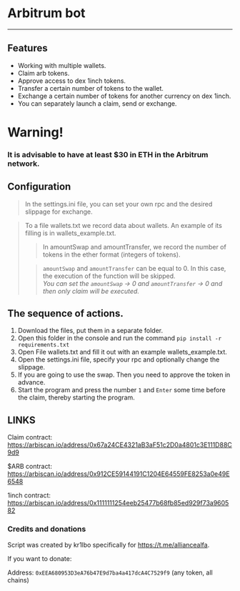 # Arbitrum bot
____
## Features
* Working with multiple wallets.
* Claim arb tokens.
* Approve access to dex 1inch tokens.
* Transfer a certain number of tokens to the wallet.
* Exchange a certain number of tokens for another currency on dex 1inch.
* You can separately launch a claim, send or exchange.

# Warning!
### **It is advisable to have at least $30 in ETH in the Arbitrum network.**

## Configuration
> In the settings.ini file, you can set your own rpc and the desired slippage for exchange.

> To a file wallets.txt we record data about wallets. An example of its filling is in wallets_example.txt.
> > In amountSwap and amountTransfer, we record the number of tokens in the ether format (integers of tokens).
> 
> > `amountSwap` and `amountTransfer` can be equal to 0. In this case, the execution of the function will be skipped.
> > _<br>You can set the `amountSwap` -> 0 and `amountTransfer` -> 0 and then only claim will be executed._

## The sequence of actions.
1. Download the files, put them in a separate folder.
2. Open this folder in the console and run the command `pip install -r requirements.txt`
3. Open File wallets.txt and fill it out with an example wallets_example.txt.
4. Open the settings.ini file, specify your rpc and optionally change the slippage.
5. If you are going to use the swap. Then you need to approve the token in advance.
6. Start the program and press the number `1` and `Enter` some time before the claim, thereby starting the program.

## LINKS
Claim contract: https://arbiscan.io/address/0x67a24CE4321aB3aF51c2D0a4801c3E111D88C9d9

$ARB contract: https://arbiscan.io/address/0x912CE59144191C1204E64559FE8253a0e49E6548

1inch contract: https://arbiscan.io/address/0x1111111254eeb25477b68fb85ed929f73a960582

### Credits and donations
Script was created by kr1lbo specifically for https://t.me/alliancealfa.

If you want to donate:

Address: `0xEEA680953D3eA76b47E9d7ba4a417dcA4C7529f9` (any token, all chains)